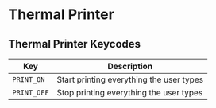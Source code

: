 # Thermal Printer

<!-- FIXME: Describe thermal printers support here. -->

## Thermal Printer Keycodes

|Key        |Description                             |
|-----------|----------------------------------------|
|`PRINT_ON` |Start printing everything the user types|
|`PRINT_OFF`|Stop printing everything the user types |
